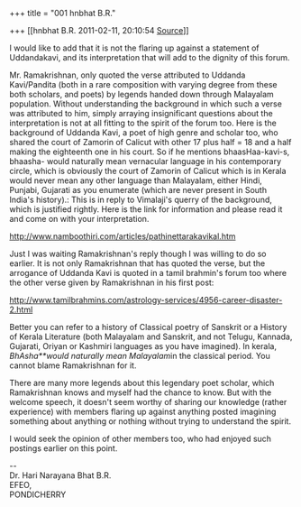 +++
title = "001 hnbhat B.R."

+++
[[hnbhat B.R.	2011-02-11, 20:10:54 [Source](https://groups.google.com/g/samskrita/c/5Eyn7ojT_Ao)]]



I would like to add that it is not the flaring up against a statement of Uddandakavi, and its interpretation that will add to the dignity of this forum.

  

Mr. Ramakrishnan, only quoted the verse attributed to Uddanda Kavi/Pandita (both in a rare composition with varying degree from these both scholars, and poets) by legends handed down through Malayalam population. Without understanding the background in which such a verse was attributed to him, simply arraying insignificant questions about the interpretation is not at all fitting to the spirit of the forum too. Here is the background of Uddanda Kavi, a poet of high genre and scholar too, who shared the court of Zamorin of Calicut with other 17 plus half = 18 and a half making the eighteenth one in his court. So if he mentions bhaasHaa-kavi-s, bhaasha- would naturally mean vernacular language in his contemporary circle, which is obviously the court of Zamorin of Calicut which is in Kerala would never mean any other language than Malayalam, either Hindi, Punjabi, Gujarati as you enumerate (which are never present in South India's history).: This is in reply to Vimalaji's querry of the background, which is justified rightly. Here is the link for information and please read it and come on with your interpretation.

  

<http://www.namboothiri.com/articles/pathinettarakavikal.htm>

  

Just I was waiting Ramakrishnan's reply though I was willing to do so earlier. It is not only Ramakrishnan that has quoted the verse, but the arrogance of Uddanda Kavi is quoted in a tamil brahmin's forum too where the other verse given by Ramakrishnan in his first post:

  

<http://www.tamilbrahmins.com/astrology-services/4956-career-disaster-2.html>

  

Better you can refer to a history of Classical poetry of Sanskrit or a History of Kerala Literature (both Malayalam and Sanskrit, and not Telugu, Kannada, Gujarati, Oriyan or Kashmiri languages as you have imagined). In kerala, *BhAsha**would naturally mean Malayalam*in the classical period. You cannot blame Ramakrishnan for it.

  

There are many more legends about this legendary poet scholar, which Ramakrishnan knows and myself had the chance to know. But with the welcome speech, it doesn't seem worthy of sharing our knowledge (rather experience) with members flaring up against anything posted imagining something about anything or nothing without trying to understand the spirit.

  

I would seek the opinion of other members too, who had enjoyed such postings earlier on this point.

  

--  
Dr. Hari Narayana Bhat B.R.  
EFEO,  
PONDICHERRY  

